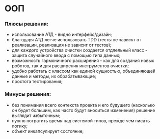 # ООП

### Плюсы решения:
- использование АТД - видно интерфейс/дизайн;
- благодаря АТД легче использовать TDD (тесты не зависят от реализации, реализация не зависит от тестов);
- для каждого устройства очистки создается отдлельный класс - защита случайного ввода с помощью типа данных;
- возможность гармоничного расширения - как для создания новых роботов, так и для расширения инструментов очистки;
- удобно работать с классом как единой сущностью, объединяющей данные и методы, их обрабатывающие;
- простота тестирования;

### Минусы решения:
- без понимания всего контекста проекта и его будущего (насколько он будет большим, как часто будут вноситься изменения) решение выглядит избыточным;
- нужно потратить время над системой типов, прежде чем писать логику;
- объект инкапсулирует состояние;